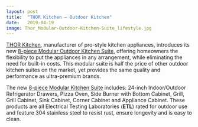 ```yaml
---
layout: post
title:  "THOR Kitchen – Outdoor Kitchen"
date:   2019-04-19
image: Thor_Modular-Outdoor-Kitchen-Suite_lifestyle.jpg
---
```


[THOR Kitchen](https://thorkitchen.com), manufacturer of pro-style kitchen appliances, introduces its new [8-piece Modular Outdoor Kitchen Suite](https://thorkitchen.com "outdoor kitchens"), offering homeowners the flexibility to put the appliances in any arrangement, while eliminating the need for built-in costs. This modular suite is half the price of other outdoor kitchen suites on the market, yet provides the same quality and performance as ultra-premium brands.

The new [8-piece Modular Kitchen Suite](https://thorkitchen.com "outdoor kitchens") includes: 24-inch Indoor/Outdoor Refrigerator Drawers, Pizza Oven, Side Burner with Bottom Cabinet, Grill, Grill Cabinet, Sink Cabinet, Corner Cabinet and Appliance Cabinet. These products are all Electrical Testing Laboratories (**ETL**) rated for outdoor use and feature 304 stainless steel to resist rust, ensure longevity and is easy to clean.
